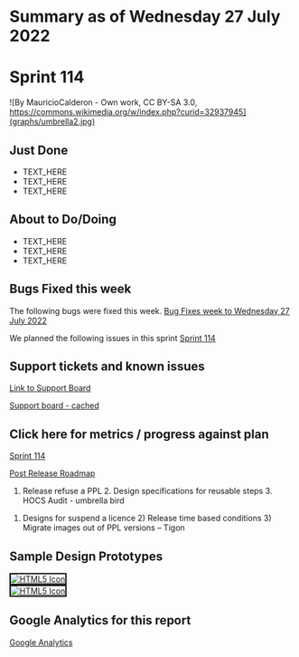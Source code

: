 # Summary as of Wednesday 27 July 2022 

# Sprint 114

![By MauricioCalderon - Own work, CC BY-SA 3.0, https://commons.wikimedia.org/w/index.php?curid=32937945](graphs/umbrella2.jpg)

## Just Done
* TEXT_HERE
* TEXT_HERE
* TEXT_HERE

## About to Do/Doing
* TEXT_HERE
* TEXT_HERE
* TEXT_HERE

## Bugs Fixed this week
The following bugs were fixed this week.
[Bug Fixes week to Wednesday 27 July 2022](graphs/bugs27072022.png)

We planned the following issues in this sprint 
[Sprint 114](graphs/sprint27072022.png)

## Support tickets and known issues
[Link to Support Board](https://collaboration.homeoffice.gov.uk/jira/secure/RapidBoard.jspa?rapidView=1717&selectedIssue=ASSB-253)

[Support board - cached](graphs/supportBoard27072022.png)

## Click here for metrics / progress against plan
[Sprint 114](graphs/progress27072022.png)

[Post Release Roadmap](graphs/roadmap27072022.png)

1. Release refuse a PPL 2. Design specifications for reusable steps 3. HOCS Audit - umbrella bird

1) Designs for suspend a licence 2) Release time based conditions 3) Migrate images out of PPL versions – Tigon

## Sample Design Prototypes
<a href="graphs/proto1_27072022.png"><img src="graphs/proto1_27072022.png" alt="HTML5 Icon" width="200" style="border:2px solid black"></a>
<br>
<a href="graphs/proto2_27072022.png"><img src="graphs/proto2_27072022.png" alt="HTML5 Icon" width="200" style="border:2px solid black"></a>
<br>


## Google Analytics for this report
[Google Analytics](graphs/GA27072022.png)

